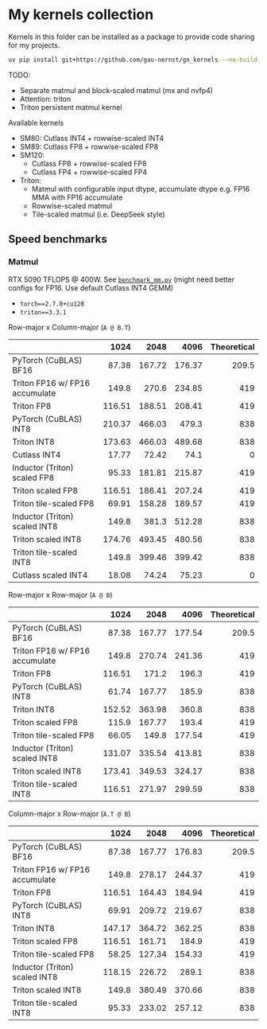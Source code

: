 # My kernels collection

Kernels in this folder can be installed as a package to provide code sharing for my projects.

```bash
uv pip install git+https://github.com/gau-nernst/gn_kernels --no-build-isolation
```

TODO:
- Separate matmul and block-scaled matmul (mx and nvfp4)
- Attention: triton
- Triton persistent matmul kernel

Available kernels

- SM80: Cutlass INT4 + rowwise-scaled INT4
- SM89: Cutlass FP8 + rowwise-scaled FP8
- SM120:
  - Cutlass FP8 + rowwise-scaled FP8
  - Cutlass FP4 + rowwise-scaled FP4
- Triton:
  - Matmul with configurable input dtype, accumulate dtype e.g. FP16 MMA with FP16 accumulate
  - Rowwise-scaled matmul
  - Tile-scaled matmul (i.e. DeepSeek style)

## Speed benchmarks

### Matmul

RTX 5090 TFLOPS @ 400W. See [`benchmark_mm.py`](benchmark_mm.py) (might need better configs for FP16. Use default Cutlass INT4 GEMM)
- `torch==2.7.0+cu128`
- `triton==3.3.1`

Row-major x Column-major (`A @ B.T`)

|                                |   1024 |   2048 |   4096 | Theoretical |
|:-------------------------------|-------:|-------:|-------:|------------:|
| PyTorch (CuBLAS) BF16          |  87.38 | 167.72 | 176.37 |       209.5 |
| Triton FP16 w/ FP16 accumulate | 149.8  | 270.6  | 234.85 |       419   |
| Triton FP8                     | 116.51 | 188.51 | 208.41 |       419   |
| PyTorch (CuBLAS) INT8          | 210.37 | 466.03 | 479.3  |       838   |
| Triton INT8                    | 173.63 | 466.03 | 489.68 |       838   |
| Cutlass INT4                   |  17.77 |  72.42 |  74.1  |         0   |
| Inductor (Triton) scaled FP8   |  95.33 | 181.81 | 215.87 |       419   |
| Triton scaled FP8              | 116.51 | 186.41 | 207.24 |       419   |
| Triton tile-scaled FP8         |  69.91 | 158.28 | 189.57 |       419   |
| Inductor (Triton) scaled INT8  | 149.8  | 381.3  | 512.28 |       838   |
| Triton scaled INT8             | 174.76 | 493.45 | 480.56 |       838   |
| Triton tile-scaled INT8        | 149.8  | 399.46 | 399.42 |       838   |
| Cutlass scaled INT4            |  18.08 |  74.24 |  75.23 |         0   |

Row-major x Row-major (`A @ B`)

|                                |   1024 |   2048 |   4096 | Theoretical |
|:-------------------------------|-------:|-------:|-------:|------------:|
| PyTorch (CuBLAS) BF16          |  87.38 | 167.77 | 177.54 |       209.5 |
| Triton FP16 w/ FP16 accumulate | 149.8  | 270.74 | 241.36 |       419   |
| Triton FP8                     | 116.51 | 171.2  | 196.3  |       419   |
| PyTorch (CuBLAS) INT8          |  61.74 | 167.77 | 185.9  |       838   |
| Triton INT8                    | 152.52 | 363.98 | 360.8  |       838   |
| Triton scaled FP8              | 115.9  | 167.77 | 193.4  |       419   |
| Triton tile-scaled FP8         |  66.05 | 149.8  | 177.54 |       419   |
| Inductor (Triton) scaled INT8  | 131.07 | 335.54 | 413.81 |       838   |
| Triton scaled INT8             | 173.41 | 349.53 | 324.17 |       838   |
| Triton tile-scaled INT8        | 116.51 | 271.97 | 299.59 |       838   |

Column-major x Row-major (`A.T @ B`)

|                                |   1024 |   2048 |   4096 | Theoretical |
|:-------------------------------|-------:|-------:|-------:|------------:|
| PyTorch (CuBLAS) BF16          |  87.38 | 167.77 | 176.83 |       209.5 |
| Triton FP16 w/ FP16 accumulate | 149.8  | 278.17 | 244.37 |       419   |
| Triton FP8                     | 116.51 | 164.43 | 184.94 |       419   |
| PyTorch (CuBLAS) INT8          |  69.91 | 209.72 | 219.67 |       838   |
| Triton INT8                    | 147.17 | 364.72 | 362.25 |       838   |
| Triton scaled FP8              | 116.51 | 161.71 | 184.9  |       419   |
| Triton tile-scaled FP8         |  58.25 | 127.34 | 154.33 |       419   |
| Inductor (Triton) scaled INT8  | 118.15 | 226.72 | 289.1  |       838   |
| Triton scaled INT8             | 149.8  | 380.49 | 370.66 |       838   |
| Triton tile-scaled INT8        |  95.33 | 233.02 | 257.12 |       838   |

